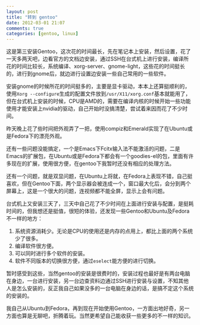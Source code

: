 ```yaml
---
layout: post
title: "转到 gentoo"
date: 2012-03-01 21:07
comments: true
categories: [gentoo, linux]
---
```

这是第三安装Gentoo，这次花的时间最长，先在笔记本上安装，然后设置，花了一天多两天吧，边看官方的文档边安装，通过SSH在台式机上进行安装，编译所花的时间比较长，系统编译、xorg-server、gnome-light，这些花的时间挺长的，进行到gnome后，就边进行设置边安装一些自己常用的一些软件。

安装gnome的时候所花的时间挺多的，主要是显卡驱动，本本上还算挺顺利的，使用``Xorg --configure``生成的配置文件放到``/usr/X11/xorg.conf``基本就能用了，但在台式机上安装的时候，CPU是AMD的，需要在编译内核的时候开始一些功能使用才能安装上nvidia的驱动，自己开始时没搞清楚，尝试着来因而花了不少时间。

昨天晚上花了些时间把外观弄了一把，使用compiz和Emerald实现了在Ubuntu或是Fedora下的漂亮外观。

还有一些问题没能搞定，一个是Emacs下Fcitx输入法不能激活的问题，二是Emacs的扩展包，在Ubuntu或是Fedora下都会有一个goodies-el的包，里面有许多现在的扩展，使用很方便，在gentoo下我暂时还没有相应的处理方法。

还有一个问题，就是双显问题，在Ubuntu上将就，在Fedora上表现不错，自己挺喜欢，但在Gentoo下面，两个显示器会被连成一个，窗口最大化后，会分到两个屏幕上，这是一个很大的问题，连视频都不能全屏，显示上会有问题。

台式机上又安装三天了，三天中自己花了不少时间在上面进行安装与配置，是挺耗时间的，但我想还是挺值，很短的体验，还发现一些Gentoo和Ubuntu及Fedora不一样的地方：

1. 系统资源消耗少。无论是CPU的使用还是内存的点用上，都比上面的两个系统少了很多。
2. 编译软件很方便。
3. 可以同时进行多个软件的安装。
4. 软件不同版本的切换很方便，通过``eselect``能方便的进行切换。

暂时感受到这些，当然gentoo的安装是很费时的，安装过程也最好是有两台电脑在身边，一台进行安装，另一台边查资料边通过SSH进行安装与设置，不知其他人是怎么安装的，反正我自己如果没多的一台电脑在身边的话，是搞不定这个系统的安装的。

我自己从Ubuntu到Fedora，再到现在开始使用Gentoo，一方面出地好奇，另一方面也算是无聊吧，折腾着玩。当然更希望自己能收获一些更多的不一样的知识。

